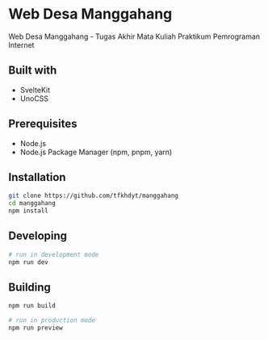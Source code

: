 # Web Desa Manggahang

Web Desa Manggahang - Tugas Akhir Mata Kuliah Praktikum Pemrograman Internet 

## Built with

- SvelteKit
- UnoCSS

## Prerequisites

- Node.js
- Node.js Package Manager (npm, pnpm, yarn)

## Installation

```bash
git clone https://github.com/tfkhdyt/manggahang
cd manggahang
npm install
```

## Developing

```bash
# run in development mode
npm run dev
```

## Building

```bash
npm run build

# run in production mode
npm run preview
```
